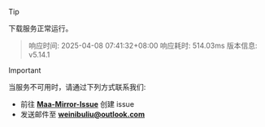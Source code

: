 > [!TIP]
下载服务正常运行。


> 响应时间: 2025-04-08 07:41:32+08:00
> 响应耗时: 514.03ms
> 版本信息: v5.14.1

> [!IMPORTANT]
> 当服务不可用时，请通过下列方式联系我们: 
> - 前往 **[Maa-Mirror-Issue](https://github.com/MaaMirror/Maa-Mirror-Issue/issues)** 创建 issue
> - 发送邮件至 **<a href="mailto:weinibuliu@outlook.com">weinibuliu@outlook.com</a>**
